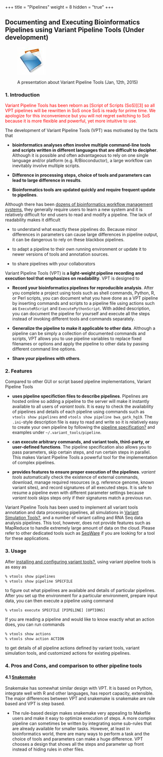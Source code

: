 +++
title = "Pipelines"
weight = 8
hidden = "true"
+++

## Documenting and Executing Bioinformatics Pipelines using Variant Pipeline Tools (Under development)



<figure>
  <p><a href="VariantPipelineTools.pdf"><img src="documents.jpg"></a>
  <figcaption> A presentation about Variant Pipeline Tools (Jan, 12th, 2015)  </figcaption>
</figure>





### 1. Introduction

<font color = red>
 Variant Pipeline Tools has been reborn as [Script of Scripts (SoS)][3] so all VPT pipelines will be rewritten in SoS once SoS is ready for prime time. We apologize for this inconvenience but you will not regret switching to SoS because it is more flexible and powerful, yet more intuitive to use. 
 </font>

The development of Variant Pipeline Tools (VPT) was motivated by the facts that 

*   **bioinformatics analyses often involve multiple command-line tools and scripts written in different languages that are difficult to decipher**. Although it is possible and often advantageous to rely on one single language and/or platform (e.g. R/Bioconductor), a large workflow can inevitably involve multiple scripts. 

*   **Difference in processing steps, choice of tools and parameters can lead to large difference in results**. 

*   **Bioinformatics tools are updated quickly and require frequent update to pipelines**. 

Although there has been [dozens of bioinformatics workflow management systems][4], they generally require users to learn a new system and it is relatively difficult for end users to read and modify a pipeline. The lack of readability makes it difficult 



*   to understand what exactly these pipelines do. Because minor differences in parameters can cause large differences in pipeline output, it can be dangerous to rely on these blackbox pipelines. 

*   to adapt a pipeline to their own running environment or update it to newer versions of tools and annotation sources. 

*   to share pipelines with your collaborators 

Variant Pipeline Tools (VPT) is **a light-weight pipeline recording and execution tool that emphasizes on readability**. VPT is designed to 



*   **Record your bioinformatics pipelines for reproducible analysis**. After you complete a project using tools such as shell commands, Python, R, or Perl scripts, you can document what you have done as a VPT pipeline by inserting commands and scripts to a pipeline file using actions such as `ExecuteRScript` and `ExecutePythonScript`. With added description, you can document the pipeline for yourself and execute all the steps instead of invoking different tools and commands separately. 

*   **Generalize the pipeline to make it applicable to other data**. Although a pipeline can be simply a collection of documented commands and scripts, VPT allows you to use pipeline variables to replace fixed filenames or options and apply the pipeline to other data by passing different command line options. 

*   **Share your pipelines with others**. 



### 2. Features

Compared to other GUI or script based pipeline implementations, Variant Pipeline Tools 



*   **uses pipeline specifiction files to describe pipelines**. Pipelines are hosted online so adding a pipeline to the server will make it instantly available to all users of *variant tools*. It is easy to check the availability of pipelines and details of each pipeline using commands such as `vtools show pipelines` and `vtools show pipeline bwa_gatk_hg19`. The `.ini`-style description file is easy to read and write so it is relatively easy to create your own pipeline by following the [pipeline specification][5][?][5] and examples under `~/.variant_tools/pipeline`. 

*   **can execute arbitrary commands, and variant tools, third-party, or user-defined functions**. The pipeline specification also allows you to pass parameters, skip certain steps, and run certain steps in parallel. This makes Variant Pipeline Tools a powerful tool for the implementation of complex pipelines. 

*   **provides features to ensure proper execution of the pipelines**. *variant tools* automatically check the existence of external commands, download, manage required resources (e.g. reference genome, known variant sites), and record signatures of all executed steps. It is safe to resume a pipeline even with different parameter settings because *variant tools* skips steps only if their signatures match a previous run. 

Variant Pipeline Tools has been used to implement all variant tools annotation and data processing pipelines, all simulations in [Variant Simulation Tools][6][?][6], and a number of variant calling and RNA Seq data analysis pipelines. This tool, however, does not provide features such as MapReduce to handle extremely large amount of data on the cloud. Please refer to other dedicated tools such as [SeqWare][7] if you are looking for a tool for these applications. 



### 3. Usage

After [installing and configuring variant tools][8][?][8], using variant pipeline tools is as easy as 



    % vtools show pipelines
    % vtools show pipeline SPECFILE
    

to figure out what pipelines are available and details of particular pipelines. After you set up the environment for a particular environment, prepare input data, you can then execute a pipeline using command 



    % vtools execute SPECFILE [PIPELINE] [OPTIONS]
    

If you are reading a pipeline and would like to know exactly what an action does, you can run commands 

    % vtools show actions
    % vtools show action ACTION
    

to get details of all pipeline actions defined by variant tools, variant simulation tools, and customized actions for existing pipelines. 



### 4. Pros and Cons, and comparison to other pipeline tools

#### 4.1 [Snakemake][9]

Snakemake has somewhat similar design with VPT. It is based on Python, integrate well with R and other languages, has report capacity, extensible. The major differences between VPT and snakemake is snakemake are rule based and VPT is step based. 



*   The rule-based design makes snakemake very appealing to Makefile users and make it easy to optimize execution of steps. A more complex pipeline can sometimes be written by integrating some sub-rules that are already available for smaller tasks. However, at least in bioinformatics world, there are many ways to perform a task and the choice of tools and parameters can make a huge difference. VPT chooses a design that shows all the steps and parameter up front instead of hiding rules in other files.

 
 [3]: https://github.com/bpeng2000/SOS
 [4]: http://en.wikipedia.org/wiki/Bioinformatics_workflow_management_system
 [5]:    /documentation/pipelines/customizedpipeline/
 [6]:    /documentation/customization/simulation/
 [7]: http://seqware.github.io/docs/1-introduction/
 [8]:  installation/
 [9]: https://bitbucket.org/johanneskoester/snakemake/wiki/Home
